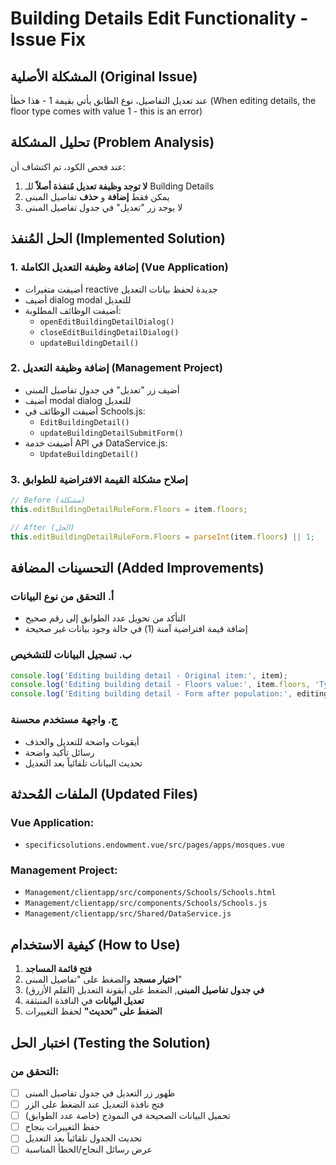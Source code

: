 # Building Details Edit Functionality - Issue Fix

## المشكلة الأصلية (Original Issue)
عند تعديل التفاصيل، نوع الطابق يأتي بقيمة 1 - هذا خطأ
(When editing details, the floor type comes with value 1 - this is an error)

## تحليل المشكلة (Problem Analysis)
عند فحص الكود، تم اكتشاف أن:
1. **لا توجد وظيفة تعديل مُنفذة أصلاً** للـ Building Details
2. يمكن فقط **إضافة** و **حذف** تفاصيل المبنى
3. لا يوجد زر "تعديل" في جدول تفاصيل المبنى

## الحل المُنفذ (Implemented Solution)

### 1. إضافة وظيفة التعديل الكاملة (Vue Application)
- أضيفت متغيرات reactive جديدة لحفظ بيانات التعديل
- أضيف dialog modal للتعديل
- أضيفت الوظائف المطلوبة:
  - `openEditBuildingDetailDialog()`
  - `closeEditBuildingDetailDialog()`
  - `updateBuildingDetail()`

### 2. إضافة وظيفة التعديل (Management Project)
- أضيف زر "تعديل" في جدول تفاصيل المبنى
- أضيف modal dialog للتعديل
- أضيفت الوظائف في Schools.js:
  - `EditBuildingDetail()`
  - `updateBuildingDetailSubmitForm()`
- أضيفت خدمة API في DataService.js:
  - `UpdateBuildingDetail()`

### 3. إصلاح مشكلة القيمة الافتراضية للطوابق
```javascript
// Before (مشكلة)
this.editBuildingDetailRuleForm.Floors = item.floors;

// After (الحل)
this.editBuildingDetailRuleForm.Floors = parseInt(item.floors) || 1;
```

## التحسينات المضافة (Added Improvements)

### أ. التحقق من نوع البيانات
- التأكد من تحويل عدد الطوابق إلى رقم صحيح
- إضافة قيمة افتراضية آمنة (1) في حالة وجود بيانات غير صحيحة

### ب. تسجيل البيانات للتشخيص
```javascript
console.log('Editing building detail - Original item:', item);
console.log('Editing building detail - Floors value:', item.floors, 'Type:', typeof item.floors);
console.log('Editing building detail - Form after population:', editingBuildingDetail.value);
```

### ج. واجهة مستخدم محسنة
- أيقونات واضحة للتعديل والحذف
- رسائل تأكيد واضحة
- تحديث البيانات تلقائياً بعد التعديل

## الملفات المُحدثة (Updated Files)

### Vue Application:
- `specificsolutions.endowment.vue/src/pages/apps/mosques.vue`

### Management Project:
- `Management/clientapp/src/components/Schools/Schools.html`
- `Management/clientapp/src/components/Schools/Schools.js`
- `Management/clientapp/src/Shared/DataService.js`

## كيفية الاستخدام (How to Use)

1. **فتح قائمة المساجد**
2. **اختيار مسجد** والضغط على "تفاصيل المبنى"
3. **في جدول تفاصيل المبنى**, الضغط على أيقونة التعديل (القلم الأزرق)
4. **تعديل البيانات** في النافذة المنبثقة
5. **الضغط على "تحديث"** لحفظ التغييرات

## اختبار الحل (Testing the Solution)

### التحقق من:
- [ ] ظهور زر التعديل في جدول تفاصيل المبنى
- [ ] فتح نافذة التعديل عند الضغط على الزر
- [ ] تحميل البيانات الصحيحة في النموذج (خاصة عدد الطوابق)
- [ ] حفظ التغييرات بنجاح
- [ ] تحديث الجدول تلقائياً بعد التعديل
- [ ] عرض رسائل النجاح/الخطأ المناسبة